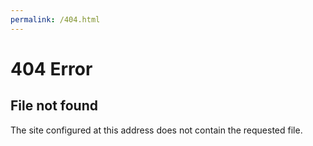 ```yaml
---
permalink: /404.html
---
```


# 404 Error

## File not found

The site configured at this address does not contain the requested file.
